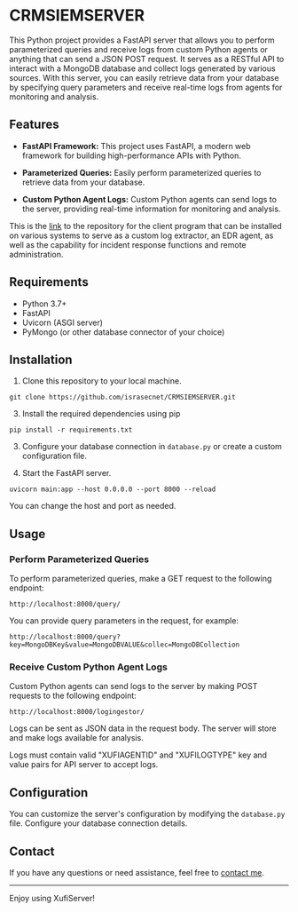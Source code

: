# CRMSIEMSERVER

This Python project provides a FastAPI server that allows you to perform parameterized queries and receive logs from custom Python agents or anything that can send a JSON POST request. It serves as a RESTful API to interact with a MongoDB database and collect logs generated by various sources. With this server, you can easily retrieve data from your database by specifying query parameters and receive real-time logs from agents for monitoring and analysis.

## Features

- **FastAPI Framework:** This project uses FastAPI, a modern web framework for building high-performance APIs with Python.

- **Parameterized Queries:** Easily perform parameterized queries to retrieve data from your database.

- **Custom Python Agent Logs:** Custom Python agents can send logs to the server, providing real-time information for monitoring and analysis.

This is the [link](https://github.com/israsecnet/XufiSIEMClient) to the repository for the client program that can be installed on various systems to serve as a custom log extractor, an EDR agent, as well as the capability for incident response functions and remote administration.


## Requirements

- Python 3.7+
- FastAPI
- Uvicorn (ASGI server)
- PyMongo (or other database connector of your choice)

## Installation

1. Clone this repository to your local machine.

```
git clone https://github.com/israsecnet/CRMSIEMSERVER.git
```

3. Install the required dependencies using pip

```
pip install -r requirements.txt
```

3. Configure your database connection in `database.py` or create a custom configuration file.

4. Start the FastAPI server.

```
uvicorn main:app --host 0.0.0.0 --port 8000 --reload
```

You can change the host and port as needed.

## Usage

### Perform Parameterized Queries

To perform parameterized queries, make a GET request to the following endpoint:

```
http://localhost:8000/query/
```

You can provide query parameters in the request, for example:

```
http://localhost:8000/query?key=MongoDBKey&value=MongoDBVALUE&collec=MongoDBCollection
```
 
### Receive Custom Python Agent Logs

Custom Python agents can send logs to the server by making POST requests to the following endpoint:
```
http://localhost:8000/logingestor/
```

Logs can be sent as JSON data in the request body. The server will store and make logs available for analysis.

Logs must contain valid "XUFIAGENTID" and "XUFILOGTYPE" key and value pairs for API server to accept logs.

## Configuration

You can customize the server's configuration by modifying the `database.py` file. Configure your database connection details.

## Contact

If you have any questions or need assistance, feel free to [contact me](mailto:raizn@proton.me).

---

Enjoy using XufiServer!
